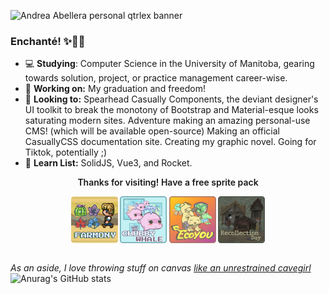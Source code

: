 ![Andrea Abellera personal qtrlex banner](https://github.com/andreaabellera/qtrlex/blob/main/public/casuallydev_banner.png)
### Enchanté! ✨👋🏼
- 💻 **Studying**: Computer Science in the University of Manitoba, gearing towards solution, project, or practice management career-wise.
- 🔭 **Working on:** My graduation and freedom!
- 🌿 **Looking to:** Spearhead Casually Components, the deviant designer's UI toolkit to break the monotony of Bootstrap and Material-esque looks saturating modern sites. Adventure making an amazing personal-use CMS! (which will be available open-source) Making an official CasuallyCSS documentation site. Creating my graphic novel. Going for Tiktok, potentially ;)  
- 🌱 **Learn List:** SolidJS, Vue3, and Rocket.

<div style="width:100%;display:grid;justify-items:center;font-weight:600;">
Thanks for visiting! Have a free sprite pack

<a href="https://github.com/andreaabellera/CC-Assets-and-Sprite-Packs/tree/main/Farmony-Asset-Pack"><img src="https://github.com/andreaabellera/CC-Assets-and-Sprite-Packs/blob/main/%40icons/_farmony_.png" alt="Farmony Pack"></a>
<a href="https://github.com/andreaabellera/CC-Assets-and-Sprite-Packs/tree/main/Chubby-Whale-Asset-Pack"><img src="https://github.com/andreaabellera/CC-Assets-and-Sprite-Packs/blob/main/%40icons/_chubby_.png" alt="Chubby Whale Pack"></a>
<a href="https://github.com/andreaabellera/CC-Assets-and-Sprite-Packs/tree/main/Ecoyou-Avatars-Badges"><img src="https://github.com/andreaabellera/CC-Assets-and-Sprite-Packs/blob/main/%40icons/_ecoyou_.png" alt="Ecoyou Pack"></a>
<a href="https://github.com/andreaabellera/CC-Assets-and-Sprite-Packs/tree/main/Recollection-Day-Asset-Pack"><img src="https://github.com/andreaabellera/CC-Assets-and-Sprite-Packs/blob/main/%40icons/_rd_.png" alt="Recollection Day Pack"></a>  

</div>
  
*As an aside, I love throwing stuff on canvas [like an unrestrained cavegirl](https://www.instagram.com/aviagulcas/)*  
![Anurag's GitHub stats](https://github-readme-stats.vercel.app/api?username=andreaabellera&show_icons=true&theme=transparent)
